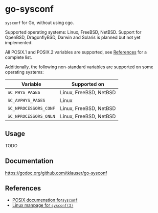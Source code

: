 # go-sysconf

`sysconf` for Go, without using cgo.

Supported operating systems: Linux, FreeBSD, NetBSD.
Support for OpenBSD, DragonflyBSD, Darwin and Solaris is planned but not yet implemented.

All POSIX.1 and POSIX.2 variables are supported, see [References](#references) for a complete list.

Additionally, the following non-standard variables are supported on some operating systems:

| Variable | Supported on |
|---|---|
| `SC_PHYS_PAGES`       | Linux, FreeBSD, NetBSD |
| `SC_AVPHYS_PAGES`     | Linux |
| `SC_NPROCESSORS_CONF` | Linux, FreeBSD, NetBSD |
| `SC_NPROCESSORS_ONLN` | Linux, FreeBSD, NetBSD |

## Usage

TODO

## Documentation

https://godoc.org/github.com/tklauser/go-sysconf

## References

* [POSIX documenation for`sysconf`](http://pubs.opengroup.org/onlinepubs/9699919799/functions/sysconf.html)
* [Linux manpage for `sysconf(3)`](http://man7.org/linux/man-pages/man3/sysconf.3.html)
